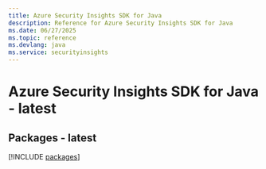 ```yaml
---
title: Azure Security Insights SDK for Java
description: Reference for Azure Security Insights SDK for Java
ms.date: 06/27/2025
ms.topic: reference
ms.devlang: java
ms.service: securityinsights
---
```

# Azure Security Insights SDK for Java - latest
## Packages - latest
[!INCLUDE [packages](security-insights-index.md)]